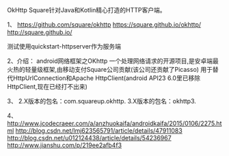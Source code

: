 OkHttp
Square针对Java和Kotlin精心打造的HTTP客户端。 


1、
https://github.com/square/okhttp
https://square.github.io/okhttp/
http://square.github.io/

测试使用quickstart-httpserver作为服务端



2、介绍：
android网络框架之OKhttp
一个处理网络请求的开源项目,是安卓端最火热的轻量级框架,由移动支付Square公司贡献(该公司还贡献了Picasso)
用于替代HttpUrlConnection和Apache HttpClient(android API23 6.0里已移除HttpClient,现在已经打不出来)

3、
2.X版本的包名：com.squareup.okhttp.
3.X版本的包名：okhttp3.

4、
http://www.jcodecraeer.com/a/anzhuokaifa/androidkaifa/2015/0106/2275.html
http://blog.csdn.net/lmj623565791/article/details/47911083
http://blog.csdn.net/u012124438/article/details/54236967
http://www.jianshu.com/p/219ee2afb4f3
















